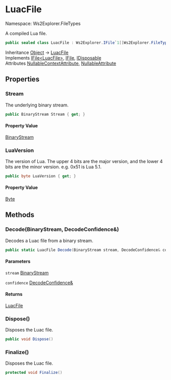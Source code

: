 # LuacFile

Namespace: Ws2Explorer.FileTypes

A compiled Lua file.

```csharp
public sealed class LuacFile : Ws2Explorer.IFile`1[[Ws2Explorer.FileTypes.LuacFile, Ws2Explorer, Version=1.0.0.0, Culture=neutral, PublicKeyToken=null]], Ws2Explorer.IFile, System.IDisposable
```

Inheritance [Object](https://docs.microsoft.com/en-us/dotnet/api/system.object) → [LuacFile](./ws2explorer.filetypes.luacfile.md)<br>
Implements [IFile&lt;LuacFile&gt;](./ws2explorer.ifile-1.md), [IFile](./ws2explorer.ifile.md), [IDisposable](https://docs.microsoft.com/en-us/dotnet/api/system.idisposable)<br>
Attributes [NullableContextAttribute](https://docs.microsoft.com/en-us/dotnet/api/system.runtime.compilerservices.nullablecontextattribute), [NullableAttribute](https://docs.microsoft.com/en-us/dotnet/api/system.runtime.compilerservices.nullableattribute)

## Properties

### **Stream**

The underlying binary stream.

```csharp
public BinaryStream Stream { get; }
```

#### Property Value

[BinaryStream](./ws2explorer.binarystream.md)<br>

### **LuaVersion**

The version of Lua.
 The upper 4 bits are the major version, and the lower 4 bits are the minor version.
 e.g. 0x51 is Lua 5.1.

```csharp
public byte LuaVersion { get; }
```

#### Property Value

[Byte](https://docs.microsoft.com/en-us/dotnet/api/system.byte)<br>

## Methods

### **Decode(BinaryStream, DecodeConfidence&)**

Decodes a Luac file from a binary stream.

```csharp
public static LuacFile Decode(BinaryStream stream, DecodeConfidence& confidence)
```

#### Parameters

`stream` [BinaryStream](./ws2explorer.binarystream.md)<br>

`confidence` [DecodeConfidence&](./ws2explorer.decodeconfidence&.md)<br>

#### Returns

[LuacFile](./ws2explorer.filetypes.luacfile.md)<br>

### **Dispose()**

Disposes the Luac file.

```csharp
public void Dispose()
```

### **Finalize()**

Disposes the Luac file.

```csharp
protected void Finalize()
```
